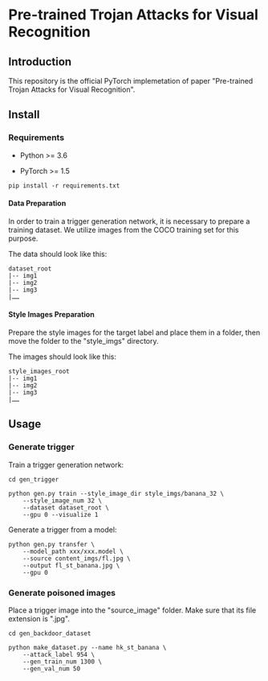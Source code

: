 # Pre-trained Trojan Attacks for Visual Recognition

## Introduction

This repository is the official PyTorch implemetation of paper "Pre-trained Trojan Attacks for Visual Recognition".

## Install

### Requirements

* Python >= 3.6

* PyTorch >= 1.5

```shell
pip install -r requirements.txt
```

#### Data Preparation

In order to train a trigger generation network, it is necessary to  prepare a training dataset. We utilize images from the COCO training set for this purpose.

The data should look like this:

```
dataset_root
|-- img1
|-- img2
|-- img3
|……
```

#### Style Images Preparation

Prepare the style images for the target label and place them in a folder, then move the folder to the "style_imgs" directory.

The images should look like this:

```
style_images_root
|-- img1
|-- img2
|-- img3
|……
```

## Usage

### Generate trigger

Train a trigger generation network:

```shell
cd gen_trigger

python gen.py train --style_image_dir style_imgs/banana_32 \
    --style_image_num 32 \
    --dataset dataset_root \
    --gpu 0 --visualize 1
```

Generate a trigger from a model:

```shell
python gen.py transfer \
    --model_path xxx/xxx.model \
    --source content_imgs/fl.jpg \
    --output fl_st_banana.jpg \
    --gpu 0
```

### Generate poisoned images

Place a trigger image into the "source_image" folder. Make sure that its file extension is ".jpg".

```shell
cd gen_backdoor_dataset

python make_dataset.py --name hk_st_banana \
    --attack_label 954 \
    --gen_train_num 1300 \
    --gen_val_num 50
```

